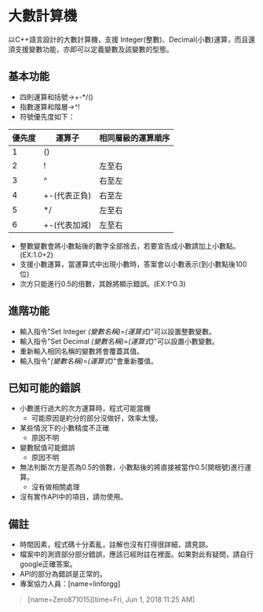 # 大數計算機
以C++語言設計的大數計算機，支援 Integer(整數)、Decimal(小數)運算，而且還 須支援變數功能，亦即可以定義變數及該變數的型態。
## 基本功能
* 四則運算和括號→+-*/()
* 指數運算和階層→^!
* 符號優先度如下：

|優先度|運算子|相同層級的運算順序|
|-|-|---------------|
|1|()||
|2|!|左至右|
|3|^|右至左|
|4|+-(代表正負)|右至左|
|5|*/|左至右|
|6|+-(代表加減)|左至右|

* 整數變數會將小數點後的數字全部捨去，若要宣告成小數請加上小數點。(EX:1.0+2)
* 支援小數運算，當運算式中出現小數時，答案會以小數表示(到小數點後100位)
* 次方只能進行0.5的倍數，其餘將顯示錯誤。(EX:1^0.3)

## 進階功能
* 輸入指令"Set Integer <i>(變數名稱)</i>=<i>(運算式)</i>"可以設置整數變數。
* 輸入指令"Set Decimal <i>(變數名稱)</i>=<i>(運算式)</i>"可以設置小數變數。
* 重新輸入相同名稱的變數將會覆蓋其值。
* 輸入指令"<i>(變數名稱)</i>=<i>(運算式)</i>"會重新覆值。

## 已知可能的錯誤
* 小數進行過大的次方運算時，程式可能當機
    * 可能原因是約分的部分沒做好，效率太慢。
* 某些情況下的小數精度不正確
    * 原因不明
* 變數賦值可能錯誤
    * 原因不明
* 無法判斷次方是否為0.5的倍數，小數點後的將直接被當作0.5(開根號)進行運算。
    * 沒有做相關處理
* 沒有實作API中的項目，請勿使用。

## 備註
* 時間因素，程式碼十分紊亂，註解也沒有打得很詳細，請見諒。
* 檔案中的測資部分部分錯誤，應該已經附註在裡面。如果對此有疑問，請自行google正確答案。
* API的部分為錯誤是正常的。
* 專案協力人員：[name=linforgg]

> [name=Zero871015][time=Fri, Jun 1, 2018 11:25 AM]
